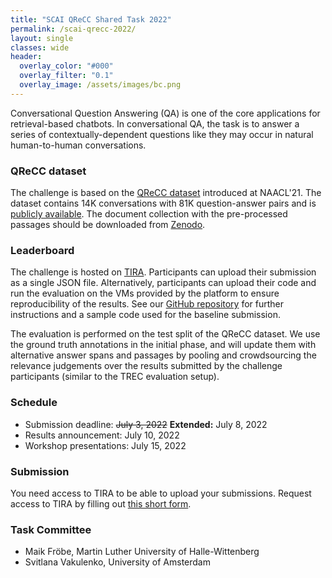 ```yaml
---
title: "SCAI QReCC Shared Task 2022"
permalink: /scai-qrecc-2022/
layout: single
classes: wide
header:
  overlay_color: "#000"
  overlay_filter: "0.1"
  overlay_image: /assets/images/bc.png
---
```


Conversational Question Answering (QA) is one of the core applications for retrieval-based chatbots. In conversational QA, the task is to answer a series of contextually-dependent questions like they may occur in natural human-to-human conversations.


### QReCC dataset

The challenge is based on the <a href="https://arxiv.org/abs/2010.04898">QReCC dataset</a> introduced at NAACL'21. The dataset contains 14K conversations with 81K question-answer pairs and is <a href="https://github.com/apple/ml-qrecc">publicly available</a>. The document collection with the pre-processed passages should be downloaded from <a href="https://doi.org/10.5281/zenodo.4748782">Zenodo</a>.

### Leaderboard

The challenge is hosted on <a href="https://www.tira.io/task/scai-qrecc">TIRA</a>. Participants can upload their submission as a single JSON file. Alternatively, participants can upload their code and run the evaluation on the VMs provided by the platform to ensure reproducibility of the results. See our <a href="https://github.com/webis-de/SCAI-QReCC">GitHub repository</a> for further instructions and a sample code used for the baseline submission.

The evaluation is performed on the test split of the QReCC dataset. We use the ground truth annotations in the initial phase, and will update them with alternative answer spans and passages by pooling and crowdsourcing the relevance judgements over the results submitted by the challenge participants (similar to the TREC evaluation setup).

### Schedule

* Submission deadline: <s>July 3, 2022</s> <b>Extended:</b> July 8, 2022
* Results announcement: July 10, 2022
* Workshop presentations: July 15, 2022

### Submission

You need access to TIRA to be able to upload your submissions. Request access to TIRA by filling out <a href="https://forms.gle/fwfo6fUoHUXdsGGM6">this short form</a>.

### Task Committee
* Maik Fröbe, Martin Luther University of Halle-Wittenberg
* Svitlana Vakulenko, University of Amsterdam
